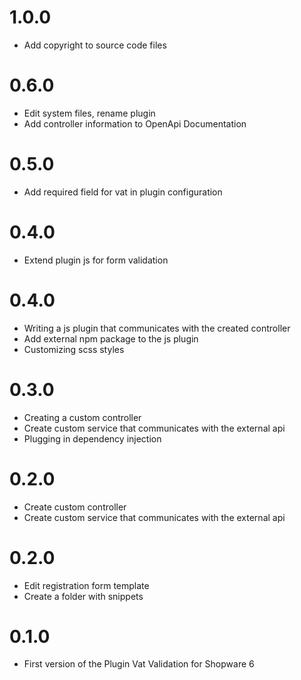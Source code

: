 # 1.0.0
- Add copyright to source code files

# 0.6.0
- Edit system files, rename plugin
- Add controller information to OpenApi Documentation

# 0.5.0
- Add required field for vat in plugin configuration

# 0.4.0
- Extend plugin js for form validation

# 0.4.0
- Writing a js plugin that communicates with the created controller
- Add external npm package to the js plugin
- Customizing scss styles

# 0.3.0
- Creating a custom controller
- Create custom service that communicates with the external api
- Plugging in dependency injection

# 0.2.0
- Create custom controller
- Create custom service that communicates with the external api

# 0.2.0
- Edit registration form template
- Create a folder with snippets

# 0.1.0
- First version of the Plugin Vat Validation for Shopware 6